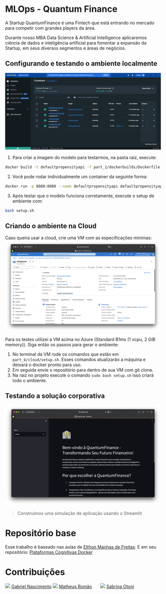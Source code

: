 # MLOps - Quantum Finance

A Startup QuantumFinance é uma Fintech que está entrando no mercado para competir com grandes players da área.

Durante nosso MBA Data Science & Artificial Intelligence aplicaremos ciência de dados e inteligência artificial para fomentar a expansão da Startup, em seus diversos segmentos e áreas de negócios.

## Configurando e testando o ambiente localmente
![Docker local](./assets/docker_local.png)

1. Para criar a imagem do modelo para testarmos, na pasta raiz, execute:
```bash
docker build -t defaultpropensityapi -f part_1/dockerbuilds/Dockerfile part_1/docker/
```
2. Você pode rodar individualmente um container da seguinte forma:
```bash
docker run -p 8080:8080 --name defaultpropensityapi defaultpropensityapi
```
3. Após testar que o modelo funciona corretamente, execute o setup de ambiente com:
```bash
bash setup.sh
```

## Criando o ambiente na Cloud
Caso queira usar a cloud, crie uma VM com as especificações mínimas:
![VM Size](./assets/vm.png)

Para os testes utilizei a VM acima no Azure (Standard B1ms (1 vcpu, 2 GiB memory)). Siga então os passos para gerar o ambiente:
1. No terminal da VM rode os comandos que estão em `part_4/cloud/setup.sh`. Esses comandos atualizarão a máquina e deixará o docker pronto para uso.
2. Em seguida envie o repositório para dentro de sua VM com git clone.
3. Na raiz no projeto execute o comando `sudo bash setup.sh` isso criará todo o ambiente.

## Testando a solução corporativa
![FrontEnd](./assets/frontend.png)
> Construímos uma simulação de aplicação usando o Streamlit

# Repositório base
Esse trabalho é baseado nas aulas de [Elthon Manhas de Freitas](https://www.linkedin.com/in/elthonmf/). E em seu repositório: [Plataformas Cognitivas Docker](https://github.com/elthonf/plataformas-cognitivas-docker)

# Contribuições

<div class="box">
    <img src="https://media.licdn.com/dms/image/C4E03AQG37S7u2tb7FA/profile-displayphoto-shrink_800_800/0/1544274826798?e=1712793600&v=beta&t=aBviSOibG3eYVYzPymF2Nq9fTv0B-beitGa9s2c2o40"/>
    <span> <a href="https://www.linkedin.com/in/gdnf">Gabriel Nascimento</a> </span>
</div>
<div class="box">
    <img src="https://media.licdn.com/dms/image/C4D03AQFcIUI8mg7b1A/profile-displayphoto-shrink_800_800/0/1612192689077?e=1712793600&v=beta&t=lEtaA7i_E2gG6UoxgV-znPOIYFi_QJDs8ywTkcRgc8E"/>
    <span> <a href="https://www.linkedin.com/in/matheusromão">Matheus Romão</a> </span>
</div>
<div class="box">
    <img src="https://media.licdn.com/dms/image/C4D03AQE6JpF7H5lClw/profile-displayphoto-shrink_800_800/0/1649300517488?e=1712793600&v=beta&t=68TCak4S3Y6q_ntOKDp4HRFyL8wbBJeUyV55ShtttOI"/>
    <span> <a href="https://www.linkedin.com/in/sabrina-otoni-da-silva-22525519b/">Sabrina Otoni</a> </span>
</div>

<style>
div.box {
	width: 150px;
	display: inline-block;
}
</style>